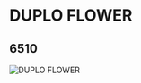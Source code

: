 # DUPLO FLOWER
## 6510
![DUPLO FLOWER](https://lc-www-live-s.legocdn.com/media/bricks/5/2/651022.jpg)